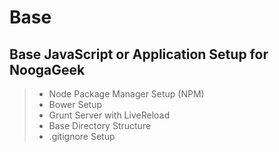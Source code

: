 Base
====

Base JavaScript or Application Setup for NoogaGeek
----

> - Node Package Manager Setup (NPM)
> - Bower Setup
> - Grunt Server with LiveReload
> - Base Directory Structure
> - .gitignore Setup
